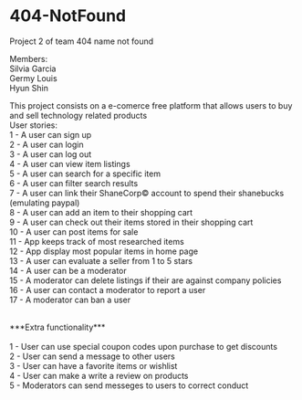 # 404-NotFound
Project 2 of team 404 name not found

Members: <br/>
Silvia Garcia <br/>
Germy Louis <br/>
Hyun Shin <br/>

This project consists on a e-comerce free platform that allows users to buy and sell technology related products
<br/>
User stories:<br/>
1 - A user can sign up <br/>
2 - A user can login <br/>
3 - A user can log out <br/>
4 - A user can view item listings <br/>
5 - A user can search for a specific item <br/>
6 - A user can filter search results <br/>
7 - A user can link their ShaneCorp© account to spend their shanebucks (emulating paypal) <br/>
8 - A user can add an item to their shopping cart <br/>
9 - A user can check out their items stored in their shopping cart <br/>
10 - A user can post items for sale <br/>
11 - App keeps track of most researched items <br/>
12 - App display most popular items in home page <br/>
13 - A user can evaluate a seller from 1 to 5 stars <br/>
14 - A user can be a moderator <br/>
15 - A moderator can delete listings if their are against company policies <br/>
16 - A user can contact a moderator to report a user <br/>
17 - A moderator can ban a user <br/>

<br/>
***Extra functionality***<br/>
<br/>
1 - User can use special coupon codes upon purchase to get discounts <br/>
2 - User can send a message to other users <br/>
3 - User can have a favorite items or wishlist <br/>
4 - User can make a write a review on products <br/>
5 - Moderators can send messeges to users to correct conduct <br/>







